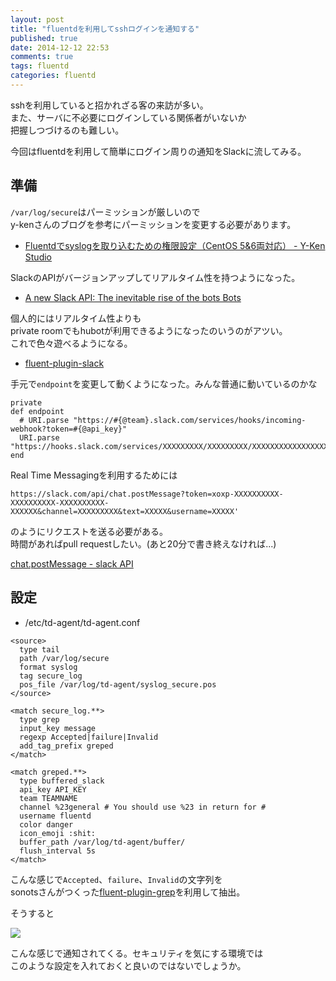 ```yaml
---
layout: post
title: "fluentdを利用してsshログインを通知する"
published: true
date: 2014-12-12 22:53
comments: true
tags: fluentd
categories: fluentd
---
```


sshを利用していると招かれざる客の来訪が多い。  
また、サーバに不必要にログインしている関係者がいないか  
把握しつづけるのも難しい。  
  
今回はfluentdを利用して簡単にログイン周りの通知をSlackに流してみる。  
  
## 準備

`/var/log/secure`はパーミッションが厳しいので  
y-kenさんのブログを参考にパーミッションを変更する必要があります。

- [Fluentdでsyslogを取り込むための権限設定（CentOS 5&6両対応） - Y-Ken Studio](http://y-ken.hatenablog.com/entry/fluentd-syslog-permission) 

SlackのAPIがバージョンアップしてリアルタイム性を持つようになった。  
  
- [A new Slack API: The inevitable rise of the bots Bots](http://slackhq.com/post/104688116560/rtm-api)  

個人的にはリアルタイム性よりも  
private roomでもhubotが利用できるようになったのいうのがアツい。  
これで色々遊べるようになる。

- [fluent-plugin-slack](https://github.com/sowawa/fluent-plugin-slack)

手元で`endpoint`を変更して動くようになった。みんな普通に動いているのかな


```
private
def endpoint
  # URI.parse "https://#{@team}.slack.com/services/hooks/incoming-webhook?token=#{@api_key}"
  URI.parse "https://hooks.slack.com/services/XXXXXXXXX/XXXXXXXXX/XXXXXXXXXXXXXXXXXXXXXXXX"
end
```

Real Time Messagingを利用するためには  
  
```
https://slack.com/api/chat.postMessage?token=xoxp-XXXXXXXXXX-XXXXXXXXXX-XXXXXXXXXX-XXXXXX&channel=XXXXXXXXX&text=XXXXX&username=XXXXX'
```

のようにリクエストを送る必要がある。  
時間があればpull requestしたい。(あと20分で書き終えなければ...)  

[chat.postMessage - slack API](https://api.slack.com/methods/chat.postMessage)
  
## 設定

- /etc/td-agent/td-agent.conf

```
<source>
  type tail
  path /var/log/secure
  format syslog
  tag secure_log
  pos_file /var/log/td-agent/syslog_secure.pos
</source>

<match secure_log.**>
  type grep
  input_key message
  regexp Accepted|failure|Invalid
  add_tag_prefix greped
</match>

<match greped.**>
  type buffered_slack
  api_key API_KEY
  team TEAMNAME
  channel %23general # You should use %23 in return for #
  username fluentd
  color danger
  icon_emoji :shit:
  buffer_path /var/log/td-agent/buffer/
  flush_interval 5s
</match>
```

こんな感じで`Accepted`、`failure`、`Invalid`の文字列を  
sonotsさんがつくった[fluent-plugin-grep](https://github.com/sonots/fluent-plugin-grep)を利用して抽出。  
  
そうすると  
  
![](http://i.gyazo.com/00260a2b25dfbfb9b55f00eb1b20ca05.png)


こんな感じで通知されてくる。セキュリティを気にする環境では  
このような設定を入れておくと良いのではないでしょうか。
